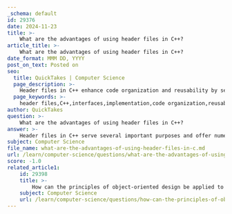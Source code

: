 ```yaml
---
_schema: default
id: 29376
date: 2024-11-23
title: >-
    What are the advantages of using header files in C++?
article_title: >-
    What are the advantages of using header files in C++?
date_format: MMM DD, YYYY
post_on_text: Posted on
seo:
  title: QuickTakes | Computer Science
  page_description: >-
    Header files in C++ enhance code organization and reusability by separating interfaces from implementations, improving compilation efficiency, and facilitating better integration and error checking.
  page_keywords: >-
    header files,C++,interfaces,implementation,code organization,reusability,compilation efficiency,code integration,forward declarations,error checking,standardization
author: QuickTakes
question: >-
    What are the advantages of using header files in C++?
answer: >-
    Header files in C++ serve several important purposes and offer numerous advantages that contribute to better code organization, maintainability, and reusability. Here are some key advantages of using header files in C++:\n\n1. **Separation of Interface and Implementation**: Header files allow developers to separate the interface (function declarations, class definitions, etc.) from the implementation (function definitions). This separation makes it easier to understand the code structure without delving into the implementation details. For example, a header file can declare functions like `add`, `subtract`, `multiply`, and `divide` without providing their implementations, allowing other parts of the code to use these functions without needing to know how they work.\n\n2. **Code Reusability**: By including header files, you can reuse code across multiple source files. This modular approach reduces redundancy and makes it easier to maintain and update code. If a function or class needs to be modified, you only need to change it in one place (the header file), and all files that include it will automatically use the updated version.\n\n3. **Improved Compilation Efficiency**: Header files can help the compiler and linker optimize the code better. When function declarations are included in header files, the compiler can perform optimizations based on the known interfaces, potentially leading to more efficient compiled code.\n\n4. **Easier Integration**: Header files facilitate the integration of different modules or libraries into a project. By providing a standardized interface, header files make it easier to incorporate existing code into new projects without needing to understand the underlying implementation.\n\n5. **Enhanced Code Organization**: Header files provide a clear structure for organizing code. They can house class definitions, function prototypes, and constants, making it easier for developers to navigate and understand the codebase. This organization is particularly beneficial in large projects where multiple developers may be working on different components.\n\n6. **Facilitating Forward Declarations**: Header files allow for forward declarations of classes and functions, which can help resolve dependencies between different parts of the code. This is particularly useful in cases of circular dependencies, where two classes reference each other.\n\n7. **Error Checking at Compile Time**: Including header files in source files allows the compiler to catch certain types of errors at compile time rather than at link time. This early detection of errors can save time and reduce debugging efforts.\n\n8. **Standardization**: Header files provide a consistent way to define interfaces across different modules, which can lead to better collaboration among developers and a more uniform codebase.\n\nIn summary, header files are a fundamental aspect of C++ programming that enhance code organization, promote reusability, and improve maintainability. They serve as a bridge between the interface and implementation, allowing developers to work more efficiently and effectively.
subject: Computer Science
file_name: what-are-the-advantages-of-using-header-files-in-c.md
url: /learn/computer-science/questions/what-are-the-advantages-of-using-header-files-in-c
score: -1.0
related_article1:
    id: 29398
    title: >-
        How can the principles of object-oriented design be applied to improve code maintainability in C++?
    subject: Computer Science
    url: /learn/computer-science/questions/how-can-the-principles-of-objectoriented-design-be-applied-to-improve-code-maintainability-in-c
---
```


&nbsp;